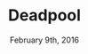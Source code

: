 ---
layout: post
title: "Deadpool"
id: 293660
date: February 9th, 2016
score: 4
category: 
- movie
- Adventure
- Action
- Comedy
actors: 
- Ryan Reynolds
- Morena Baccarin
- T.J. Miller
actorsImages: 
- http://image.tmdb.org/t/p/w300/3J19JiWqs4M75FFVqOdwn0DBU5q.jpg
- http://image.tmdb.org/t/p/w300/gUG9fnudV5Ev1MIr3adngn1GuZJ.jpg
- http://image.tmdb.org/t/p/w300/wkm8YvulYwuB4pxEvOAlwv8AWdr.jpg
overview: Based upon Marvel Comics’ most unconventional anti-hero, DEADPOOL tells the origin story of former Special Forces operative turned mercenary Wade Wilson, who after being subjected to a rogue experiment that leaves him with accelerated healing powers, adopts the alter ego Deadpool. Armed with his new abilities and a dark, twisted sense of humor, Deadpool hunts down the man who nearly destroyed his life.
poster: http://image.tmdb.org/t/p/w500/inVq3FRqcYIRl2la8iZikYYxFNR.jpg/
backdrop: http://image.tmdb.org/t/p/original/n1y094tVDFATSzkTnFxoGZ1qNsG.jpg
---